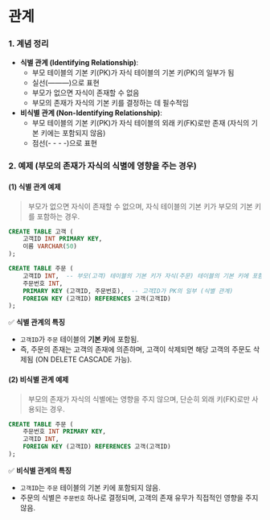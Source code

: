 # 관계
### 1. 계념 정리
- **식별 관계 (Identifying Relationship)**:
    - 부모 테이블의 기본 키(PK)가 자식 테이블의 기본 키(PK)의 일부가 됨
    - 실선(———)으로 표현
    - 부모가 없으면 자식이 존재할 수 없음
    - 부모의 존재가 자식의 기본 키를 결정하는 데 필수적임
- **비식별 관계 (Non-Identifying Relationship)**:
    - 부모 테이블의 기본 키(PK)가 자식 테이블의 외래 키(FK)로만 존재 (자식의 기본 키에는 포함되지 않음)
    - 점선(- - - -)으로 표현

### **2. 예제 (부모의 존재가 자식의 식별에 영향을 주는 경우)**

#### **(1) 식별 관계 예제**

> 부모가 없으면 자식이 존재할 수 없으며, 자식 테이블의 기본 키가 부모의 기본 키를 포함하는 경우.

```SQL
CREATE TABLE 고객 (
    고객ID INT PRIMARY KEY,
    이름 VARCHAR(50)
);

CREATE TABLE 주문 (
    고객ID INT,  -- 부모(고객) 테이블의 기본 키가 자식(주문) 테이블의 기본 키에 포함됨
    주문번호 INT,
    PRIMARY KEY (고객ID, 주문번호),  -- 고객ID가 PK의 일부 (식별 관계)
    FOREIGN KEY (고객ID) REFERENCES 고객(고객ID)
);
```

✅ **식별 관계의 특징**
- `고객ID`가 `주문` 테이블의 **기본 키**에 포함됨.
- 즉, 주문의 존재는 고객의 존재에 의존하며, 고객이 삭제되면 해당 고객의 주문도 삭제됨 (ON DELETE CASCADE 가능).
#### **(2) 비식별 관계 예제**

> 부모의 존재가 자식의 식별에는 영향을 주지 않으며, 단순히 외래 키(FK)로만 사용되는 경우.

```SQL
CREATE TABLE 주문 (
    주문번호 INT PRIMARY KEY,
    고객ID INT,
    FOREIGN KEY (고객ID) REFERENCES 고객(고객ID)
);
```

✅ **비식별 관계의 특징**
- `고객ID`는 `주문` 테이블의 기본 키에 포함되지 않음.
- 주문의 식별은 `주문번호` 하나로 결정되며, 고객의 존재 유무가 직접적인 영향을 주지 않음.